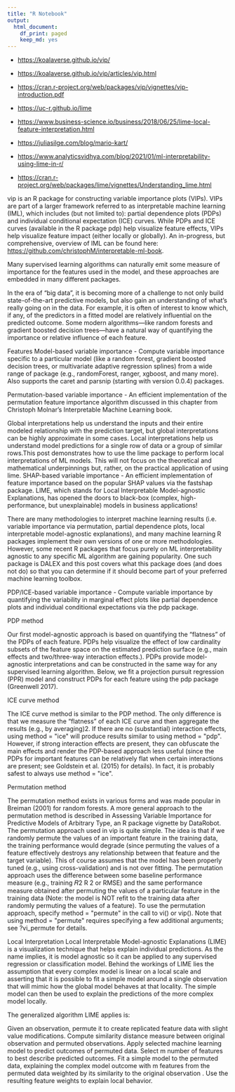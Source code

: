 ```yaml
---
title: "R Notebook"
output:
  html_document:
    df_print: paged
    keep_md: yes
---
```


+ <https://koalaverse.github.io/vip/>

+ <https://koalaverse.github.io/vip/articles/vip.html>

+ <https://cran.r-project.org/web/packages/vip/vignettes/vip-introduction.pdf>

+ <https://uc-r.github.io/lime>

+ <https://www.business-science.io/business/2018/06/25/lime-local-feature-interpretation.html>

+ <https://juliasilge.com/blog/mario-kart/>

+ <https://www.analyticsvidhya.com/blog/2021/01/ml-interpretability-using-lime-in-r/>

+ <https://cran.r-project.org/web/packages/lime/vignettes/Understanding_lime.html>


vip is an R package for constructing variable importance plots (VIPs). VIPs are part of a larger framework referred to as interpretable machine learning (IML), which includes (but not limited to): partial dependence plots (PDPs) and individual conditional expectation (ICE) curves. While PDPs and ICE curves (available in the R package pdp) help visualize feature effects, VIPs help visualize feature impact (either locally or globally). An in-progress, but comprehensive, overview of IML can be found here: https://github.com/christophM/interpretable-ml-book.

Many supervised learning algorithms can naturally emit some measure of importance for the features used in the model, and these approaches are embedded in many different packages. 


In the era of “big data”, it is becoming more of a challenge to not only build state-of-the-art predictive models, but also gain an understanding of what’s really going on in the data. For example, it is often of interest to know which, if any, of the predictors in a fitted model are relatively influential on the predicted outcome. Some modern algorithms—like random forests and gradient boosted decision trees—have a natural way of quantifying the importance or relative influence of each feature.


Features
Model-based variable importance - Compute variable importance specific to a particular model (like a random forest, gradient boosted decision trees, or multivariate adaptive regression splines) from a wide range of package (e.g., randomForest, ranger, xgboost, and many more). Also supports the caret and parsnip (starting with version 0.0.4) packages.

Permutation-based variable importance - An efficient implementation of the permutation feature importance algorithm discussed in this chapter from Christoph Molnar’s Interpretable Machine Learning book.


Global interpretations help us understand the inputs and their entire modeled relationship with the prediction target, but global interpretations can be highly approximate in some cases. Local interpretations help us understand model predictions for a single row of data or a group of similar rows.This post demonstrates how to use the lime package to perform local interpretations of ML models. This will not focus on the theoretical and mathematical underpinnings but, rather, on the practical application of using lime.
SHAP-based variable importance - An efficient implementation of feature importance based on the popular SHAP values via the fastshap package.  LIME, which stands for Local Interpretable Model-agnostic Explanations, has opened the doors to black-box (complex, high-performance, but unexplainable) models in business applications! 


There are many methodologies to interpret machine learning results (i.e. variable importance via permutation, partial dependence plots, local interpretable model-agnostic explanations), and many machine learning R packages implement their own versions of one or more methodologies. However, some recent R packages that focus purely on ML interpretability agnostic to any specific ML algorithm are gaining popularity. One such package is DALEX and this post covers what this package does (and does not do) so that you can determine if it should become part of your preferred machine learning toolbox.

PDP/ICE-based variable importance - Compute variable importance by quantifying the variability in marginal effect plots like partial dependence plots and individual conditional expectations via the pdp package.


PDP method

Our first model-agnostic approach is based on quantifying the “flatness” of the PDPs of each feature. PDPs help visualize the effect of low cardinality subsets of the feature space on the estimated prediction surface (e.g., main effects and two/three-way interaction effects.). PDPs provide model-agnostic interpretations and can be constructed in the same way for any supervised learning algorithm. Below, we fit a projection pursuit regression (PPR) model and construct PDPs for each feature using the pdp package (Greenwell 2017).

ICE curve method

The ICE curve method is similar to the PDP method. The only difference is that we measure the “flatness” of each ICE curve and then aggregate the results (e.g., by averaging)2. If there are no (substantial) interaction effects, using method = "ice" will produce results similar to using method = "pdp". However, if strong interaction effects are present, they can obfuscate the main effects and render the PDP-based approach less useful (since the PDPs for important features can be relatively flat when certain interactions are present; see Goldstein et al. (2015) for details). In fact, it is probably safest to always use method = "ice".

Permutation method

The permutation method exists in various forms and was made popular in Breiman (2001) for random forests. A more general approach to the permutation method is described in Assessing Variable Importance for Predictive Models of Arbitrary Type, an R package vignette by DataRobot. The permutation approach used in vip is quite simple. The idea is that if we randomly permute the values of an important feature in the training data, the training performance would degrade (since permuting the values of a feature effectively destroys any relationship between that feature and the target variable). This of course assumes that the model has been properly tuned (e.g., using cross-validation) and is not over fitting. The permutation approach uses the difference between some baseline performance measure (e.g., training 𝑅2
R
2
 or RMSE) and the same performance measure obtained after permuting the values of a particular feature in the training data (Note: the model is NOT refit to the training data after randomly permuting the values of a feature). To use the permutation approach, specify method = "permute" in the call to vi() or vip(). Note that using method = "permute" requires specifying a few additional arguments; see ?vi_permute for details.


Local Interpretation
Local Interpretable Model-agnostic Explanations (LIME) is a visualization technique that helps explain individual predictions. As the name implies, it is model agnostic so it can be applied to any supervised regression or classification model. Behind the workings of LIME lies the assumption that every complex model is linear on a local scale and asserting that it is possible to fit a simple model around a single observation that will mimic how the global model behaves at that locality. The simple model can then be used to explain the predictions of the more complex model locally.

The generalized algorithm LIME applies is:

Given an observation, permute it to create replicated feature data with slight value modifications.
Compute similarity distance measure between original observation and permuted observations.
Apply selected machine learning model to predict outcomes of permuted data.
Select m number of features to best describe predicted outcomes.
Fit a simple model to the permuted data, explaining the complex model outcome with m features from the permuted data weighted by its similarity to the original observation .
Use the resulting feature weights to explain local behavior.
